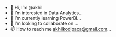 - 👋 Hi, I’m @akhil
- 👀 I’m interested in Data Analytics...
- 🌱 I’m currently learning PowerBI...
- 💞️ I’m looking to collaborate on ...
- 📫 How to reach me akhilkodipaca@gmail.com...

<!---
akhilshalini/akhilshalini is a ✨ special ✨ repository because its `README.md` (this file) appears on your GitHub profile.
You can click the Preview link to take a look at your changes.
--->
